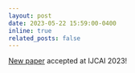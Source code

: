 ```yaml
---
layout: post
date: 2023-05-22 15:59:00-0400
inline: true
related_posts: false
---
```


<a href='https://www.ijcai.org/proceedings/2023/659'>New paper</a> accepted at IJCAI 2023!



